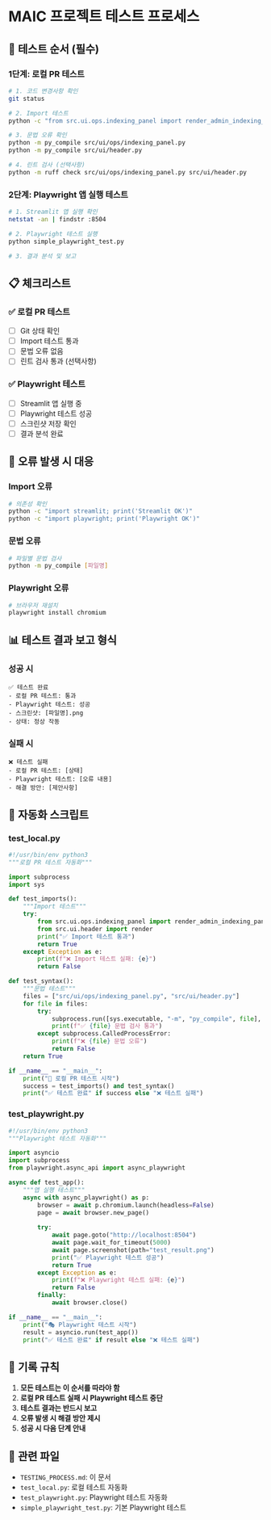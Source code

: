 # MAIC 프로젝트 테스트 프로세스

## 🎯 테스트 순서 (필수)

### 1단계: 로컬 PR 테스트
```bash
# 1. 코드 변경사항 확인
git status

# 2. Import 테스트
python -c "from src.ui.ops.indexing_panel import render_admin_indexing_panel; print('Import test successful')"

# 3. 문법 오류 확인
python -m py_compile src/ui/ops/indexing_panel.py
python -m py_compile src/ui/header.py

# 4. 린트 검사 (선택사항)
python -m ruff check src/ui/ops/indexing_panel.py src/ui/header.py
```

### 2단계: Playwright 앱 실행 테스트
```bash
# 1. Streamlit 앱 실행 확인
netstat -an | findstr :8504

# 2. Playwright 테스트 실행
python simple_playwright_test.py

# 3. 결과 분석 및 보고
```

## 📋 체크리스트

### ✅ 로컬 PR 테스트
- [ ] Git 상태 확인
- [ ] Import 테스트 통과
- [ ] 문법 오류 없음
- [ ] 린트 검사 통과 (선택사항)

### ✅ Playwright 테스트
- [ ] Streamlit 앱 실행 중
- [ ] Playwright 테스트 성공
- [ ] 스크린샷 저장 확인
- [ ] 결과 분석 완료

## 🚨 오류 발생 시 대응

### Import 오류
```bash
# 의존성 확인
python -c "import streamlit; print('Streamlit OK')"
python -c "import playwright; print('Playwright OK')"
```

### 문법 오류
```bash
# 파일별 문법 검사
python -m py_compile [파일명]
```

### Playwright 오류
```bash
# 브라우저 재설치
playwright install chromium
```

## 📊 테스트 결과 보고 형식

### 성공 시
```
✅ 테스트 완료
- 로컬 PR 테스트: 통과
- Playwright 테스트: 성공
- 스크린샷: [파일명].png
- 상태: 정상 작동
```

### 실패 시
```
❌ 테스트 실패
- 로컬 PR 테스트: [상태]
- Playwright 테스트: [오류 내용]
- 해결 방안: [제안사항]
```

## 🔄 자동화 스크립트

### test_local.py
```python
#!/usr/bin/env python3
"""로컬 PR 테스트 자동화"""

import subprocess
import sys

def test_imports():
    """Import 테스트"""
    try:
        from src.ui.ops.indexing_panel import render_admin_indexing_panel
        from src.ui.header import render
        print("✅ Import 테스트 통과")
        return True
    except Exception as e:
        print(f"❌ Import 테스트 실패: {e}")
        return False

def test_syntax():
    """문법 테스트"""
    files = ["src/ui/ops/indexing_panel.py", "src/ui/header.py"]
    for file in files:
        try:
            subprocess.run([sys.executable, "-m", "py_compile", file], check=True)
            print(f"✅ {file} 문법 검사 통과")
        except subprocess.CalledProcessError:
            print(f"❌ {file} 문법 오류")
            return False
    return True

if __name__ == "__main__":
    print("🧪 로컬 PR 테스트 시작")
    success = test_imports() and test_syntax()
    print("✅ 테스트 완료" if success else "❌ 테스트 실패")
```

### test_playwright.py
```python
#!/usr/bin/env python3
"""Playwright 테스트 자동화"""

import asyncio
import subprocess
from playwright.async_api import async_playwright

async def test_app():
    """앱 실행 테스트"""
    async with async_playwright() as p:
        browser = await p.chromium.launch(headless=False)
        page = await browser.new_page()
        
        try:
            await page.goto("http://localhost:8504")
            await page.wait_for_timeout(5000)
            await page.screenshot(path="test_result.png")
            print("✅ Playwright 테스트 성공")
            return True
        except Exception as e:
            print(f"❌ Playwright 테스트 실패: {e}")
            return False
        finally:
            await browser.close()

if __name__ == "__main__":
    print("🎭 Playwright 테스트 시작")
    result = asyncio.run(test_app())
    print("✅ 테스트 완료" if result else "❌ 테스트 실패")
```

## 📝 기록 규칙

1. **모든 테스트는 이 순서를 따라야 함**
2. **로컬 PR 테스트 실패 시 Playwright 테스트 중단**
3. **테스트 결과는 반드시 보고**
4. **오류 발생 시 해결 방안 제시**
5. **성공 시 다음 단계 안내**

## 🔗 관련 파일

- `TESTING_PROCESS.md`: 이 문서
- `test_local.py`: 로컬 테스트 자동화
- `test_playwright.py`: Playwright 테스트 자동화
- `simple_playwright_test.py`: 기본 Playwright 테스트
